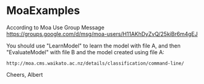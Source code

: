MoaExamples
===========

According to Moa Use Group Message https://groups.google.com/d/msg/moa-users/H11AKhDyZvQ/25kiBr6m4gEJ

You should use "LearnModel" to learn the model with file A, and then 
"EvaluateModel" with file B and the model created using file A: 

    http://moa.cms.waikato.ac.nz/details/classification/command-line/ 

Cheers, Albert 
